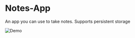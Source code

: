 # Notes-App

An app you can use to take notes. Supports persistent storage

![Demo](https://drive.google.com/file/d/1iuLneUJAUEMZVLcC_7UDdU3L1qEq8XNI/view?usp=drive_link)


